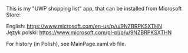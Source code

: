 
 This is my "UWP shopping list" app, that can be installed from Microsoft Store:

 English: https://www.microsoft.com/en-us/p/u/9NZBRPKSXTHN  <br />
 Język polski: https://www.microsoft.com/pl-pl/p/u/9NZBRPKSXTHN



 For history (in Polish), see MainPage.xaml.vb file.